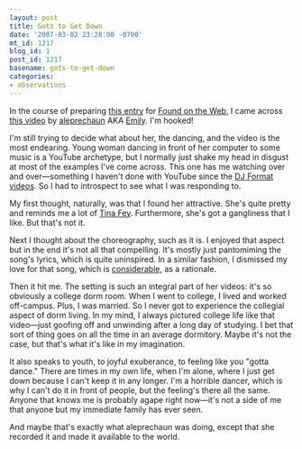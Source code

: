 ```yaml
---
layout: post
title: Gots to Get Down
date: '2007-03-02 23:28:00 -0700'
mt_id: 1217
blog_id: 1
post_id: 1217
basename: gots-to-get-down
categories:
- observations
---
```

<p>
In the course of preparing <a href="http://www.foundontheweb.org/archives/2007/03/baby-got-hacked">this entry</a> for <a href="http://www.foundontheweb.org/">Found on the Web</a>, I came across <a href="http://www.youtube.com/watch?v=2lLRBiEBRAc">this video</a> by <a href="http://www.youtube.com/user/aleprechaun">aleprechaun</a> AKA <a href="http://www.myspace.com/aleprechaun">Emily</a>. I'm hooked!
</p>
<p>
I'm still trying to decide what about her, the dancing, and the video is the most endearing. Young woman dancing in front of her computer to some music is a YouTube archetype, but I normally just shake my head in disgust at most of the examples I've come across. This one has me watching over and over&#x2014;something I haven't done with YouTube since the <a href="http://www.foundontheweb.org/archives/2006/05/mascot-joy">DJ Format videos</a>. So I had to introspect to see what I was responding to.
</p>
<p>
My first thought, naturally, was that I found her attractive. She's quite pretty and reminds me a lot of <a href="http://en.wikipedia.org/wiki/Tina_Fey">Tina Fey</a>. Furthermore, she's got a gangliness that I like. But that's not it.
</p>
<p>
Next I thought about the choreography, such as it is. I enjoyed that aspect but in the end it's not all that compelling. It's mostly just pantomiming the song's lyrics, which is quite uninspired. In a similar fashion, I dismissed my love for that song, which is <a href="http://www.foundontheweb.org/archives/2006/04/code-monkey-love">considerable</a>, as a rationale.
</p>
<p>
Then it hit me. The setting is such an integral part of her videos: it's so obviously a college dorm room. When I went to college, I lived and worked off-campus. Plus, I was married. So I never got to experience the collegial aspect of dorm living. In my mind, I always pictured college life like that video&#x2014;just goofing off and unwinding after a long day of studying. I bet that sort of thing goes on all the time in an average dormitory. Maybe it's not the case, but that's what it's like in my imagination.
</p>
<p>
It also speaks to youth, to joyful exuberance, to feeling like you "gotta dance." There are times in my own life, when I'm alone, where I just get down because I can't keep it in any longer. I'm a horrible dancer, which is why I can't do it in front of people, but the feeling's there all the same. Anyone that knows me is probably agape right now&#x2014;it's not a side of me that anyone but my immediate family has ever seen.
</p>
<p>
And maybe that's exactly what aleprechaun was doing, except that she recorded it and made it available to the world.
</p>

